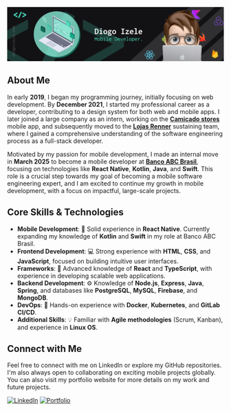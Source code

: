 <a href="https://diogoizele.com" target="_blank">
<img alt="cover" src="./src/resources/images/cover-2.png">
</a>

## About Me

In early **2019**, I began my programming journey, initially focusing on web development. By **December 2021**, I started my professional career as a developer, contributing to a design system for both web and mobile apps. I later joined a large company as an intern, working on the **[Camicado stores](https://www.camicado.com.br/)** mobile app, and subsequently moved to the **[Lojas Renner](https://www.lojasrenner.com.br/)** sustaining team, where I gained a comprehensive understanding of the software engineering process as a full-stack developer.

Motivated by my passion for mobile development, I made an internal move in **March 2025** to become a mobile developer at **[Banco ABC Brasil](https://www.abcbrasil.com.br/)**, focusing on technologies like **React Native**, **Kotlin**, **Java**, and **Swift**. This role is a crucial step towards my goal of becoming a mobile software engineering expert, and I am excited to continue my growth in mobile development, with a focus on impactful, large-scale projects.

## Core Skills & Technologies

- **Mobile Development**: :iphone: Solid experience in **React Native**. Currently expanding my knowledge of **Kotlin** and **Swift** in my role at Banco ABC Brasil.
- **Frontend Development**: :computer: Strong experience with **HTML**, **CSS**, and **JavaScript**, focused on building intuitive user interfaces.
- **Frameworks**: :rocket: Advanced knowledge of **React** and **TypeScript**, with experience in developing scalable web applications.
- **Backend Development**: :gear: Knowledge of **Node.js**, **Express**, **Java**, **Spring**, and databases like **PostgreSQL**, **MySQL**, **Firebase**, and **MongoDB**.
- **DevOps**: 👷 Hands-on experience with **Docker**, **Kubernetes**, and **GitLab CI/CD**.
- **Additional Skills**: :bulb: Familiar with **Agile methodologies** (Scrum, Kanban), and experience in **Linux OS**.


## Connect with Me

Feel free to connect with me on LinkedIn or explore my GitHub repositories. I'm also always open to collaborating on exciting mobile projects globally. You can also visit my portfolio website for more details on my work and future projects.

<a href="https://www.linkedin.com/in/diogoizele/" target="_new"><img src="https://img.shields.io/badge/LinkedIn-Diogo%20Izele-blue?style=flat-square&amp;logo=linkedin" alt="LinkedIn"></a>
<a href="https://diogoizele.com" target="_new"><img src="https://img.shields.io/badge/Portfolio-diogoizele.com-orange?style=flat-square" alt="Portfolio"></a>
